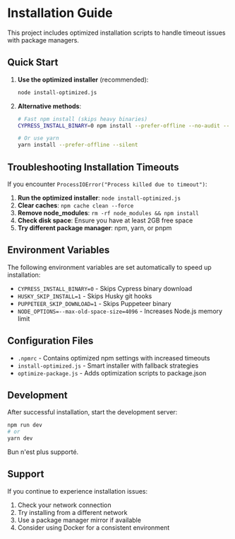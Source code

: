 
# Installation Guide

This project includes optimized installation scripts to handle timeout issues with package managers.

## Quick Start

1. **Use the optimized installer** (recommended):
   ```bash
   node install-optimized.js
   ```

2. **Alternative methods**:
   ```bash
   # Fast npm install (skips heavy binaries)
   CYPRESS_INSTALL_BINARY=0 npm install --prefer-offline --no-audit --no-fund
   
   # Or use yarn
   yarn install --prefer-offline --silent
   ```

## Troubleshooting Installation Timeouts

If you encounter `ProcessIOError("Process killed due to timeout")`:

1. **Run the optimized installer**: `node install-optimized.js`
2. **Clear caches**: `npm cache clean --force`
3. **Remove node_modules**: `rm -rf node_modules && npm install`
4. **Check disk space**: Ensure you have at least 2GB free space
5. **Try different package manager**: npm, yarn, or pnpm

## Environment Variables

The following environment variables are set automatically to speed up installation:

- `CYPRESS_INSTALL_BINARY=0` - Skips Cypress binary download
- `HUSKY_SKIP_INSTALL=1` - Skips Husky git hooks
- `PUPPETEER_SKIP_DOWNLOAD=1` - Skips Puppeteer binary
- `NODE_OPTIONS=--max-old-space-size=4096` - Increases Node.js memory limit

## Configuration Files

- `.npmrc` - Contains optimized npm settings with increased timeouts
- `install-optimized.js` - Smart installer with fallback strategies
- `optimize-package.js` - Adds optimization scripts to package.json

## Development

After successful installation, start the development server:

```bash
npm run dev
# or
yarn dev
```

Bun n'est plus supporté.

## Support

If you continue to experience installation issues:

1. Check your network connection
2. Try installing from a different network
3. Use a package manager mirror if available
4. Consider using Docker for a consistent environment

